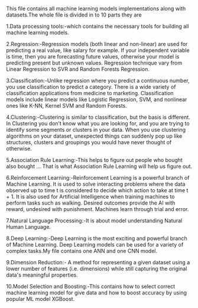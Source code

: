 This file contains all machine learning models implementations along with datasets.The whole file is divided in to 10 parts they are

1.Data processing tools:-which contains the necessary tools for building all machine learning models.

2.Regression:-Regression models (both linear and non-linear) are used for predicting a real value, like salary for example. If your independent variable is time, then you are forecasting future values, otherwise your model is predicting present but unknown values. Regression technique vary from Linear Regression to SVR and Random Forests Regression.

3.Classification:-Unlike regression where you predict a continuous number, you use classification to predict a category. There is a wide variety of classification applications from medicine to marketing. Classification models include linear models like Logistic Regression, SVM, and nonlinear ones like K-NN, Kernel SVM and Random Forests.

4.Clustering:-Clustering is similar to classification, but the basis is different. In Clustering you don’t know what you are looking for, and you are trying to identify some segments or clusters in your data. When you use clustering algorithms on your dataset, unexpected things can suddenly pop up like structures, clusters and groupings you would have never thought of otherwise.

5.Association Rule Learning:-This helps to figure out people who bought also bought ... That is what Association Rule Learning will help us figure out.

6.Reinforcement Learning:-Reinforcement Learning is a powerful branch of Machine Learning. It is used to solve interacting problems where the data observed up to time t is considered to decide which action to take at time t + 1. It is also used for Artificial Intelligence when training machines to perform tasks such as walking. Desired outcomes provide the AI with reward, undesired with punishment. Machines learn through trial and error.

7.Natural Language Processing:-It is about model understanding Natural Human Language.

8.Deep Learning:-Deep Learning is the most exciting and powerful branch of Machine Learning. Deep Learning models can be used for a variety of complex tasks.My file contains one ANN and one CNN model.

9.Dimension Reduction:- A method for representing a given dataset using a lower number of features (i.e. dimensions) while still capturing the original data's meaningful properties.

10.Model Selection and Boosting:-This contains how to select correct machine learning model for give data and how to boost accuracy by using popular ML model XGBoost.
